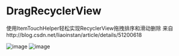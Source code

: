 # DragRecyclerView
使用ItemTouchHelper轻松实现RecyclerView拖拽排序和滑动删除 
来自http://blog.csdn.net/liaoinstan/article/details/51200618

![image](http://img.blog.csdn.net/20160415163536472)  ![image](http://img.blog.csdn.net/20160415163848098)


